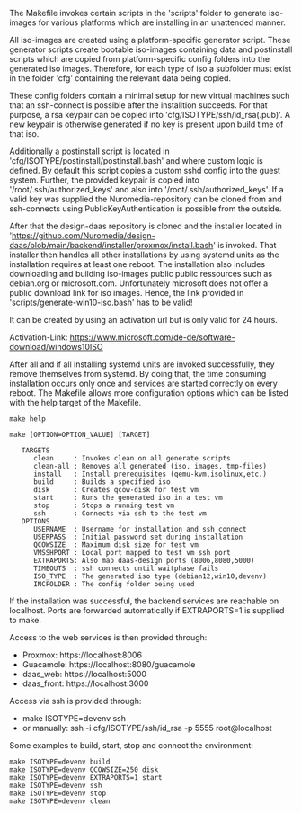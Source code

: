 The Makefile invokes certain scripts in the 'scripts' folder to generate
iso-images for various platforms which are installing in an unattended manner.

All iso-images are created using a platform-specific generator script.
These generator scripts create bootable iso-images
containing data and postinstall scripts which are copied
from platform-specific config folders into the generated iso images.
Therefore, for each type of iso a subfolder must exist in the folder 'cfg'
containing the relevant data being copied.

These config folders contain a minimal setup for new virtual machines
such that an ssh-connect is possible after the installtion succeeds.
For that purpose, a rsa keypair can be copied into
'cfg/ISOTYPE/ssh/id_rsa(.pub)'. A new keypair is otherwise generated
if no key is present upon build time of that iso.

Additionally a postinstall script is located in
'cfg/ISOTYPE/postinstall/postinstall.bash' and where custom logic is defined.
By default this script copies a custom sshd config into the guest system.
Further, the provided keypair is copied into '/root/.ssh/authorized_keys'
and also into '/root/.ssh/authorized_keys'.
If a valid key was supplied the Nuromedia-repository can be cloned from and
ssh-connects using PublicKeyAuthentication is possible from the outside.

After that the design-daas repository is cloned and the installer located in
'https://github.com/Nuromedia/design-daas/blob/main/backend/installer/proxmox/install.bash'
is invoked.
That installer then handles all other installations by using
systemd units as the installation requires at least one reboot.
The installation also includes downloading and building iso-images
public public ressources such as debian.org or microsoft.com.
Unfortunately microsoft does not offer a public download link for iso images.
Hence, the link provided in 'scripts/generate-win10-iso.bash' has to be valid!

It can be created by using an activation url but is only valid for 24 hours.

Activation-Link:
https://www.microsoft.com/de-de/software-download/windows10ISO

After all and if all installing systemd units are invoked successfully,
they remove themselves from systemd.
By doing that, the time consuming installation occurs only once and services
are started correctly on every reboot.
The Makefile allows more configuration options
which can be listed with the help target of the Makefile.

```
make help

make [OPTION=OPTION_VALUE] [TARGET]

   TARGETS
      clean     : Invokes clean on all generate scripts
      clean-all : Removes all generated (iso, images, tmp-files)
      install   : Install prerequisites (qemu-kvm,isolinux,etc.)
      build     : Builds a specified iso
      disk      : Creates qcow-disk for test vm
      start     : Runs the generated iso in a test vm
      stop      : Stops a running test vm
      ssh       : Connects via ssh to the test vm
   OPTIONS
      USERNAME  : Username for installation and ssh connect
      USERPASS  : Initial password set during installation
      QCOWSIZE  : Maximum disk size for test vm
      VMSSHPORT : Local port mapped to test vm ssh port
      EXTRAPORTS: Also map daas-design ports (8006,8080,5000)
      TIMEOUTS  : ssh connects until waitphase fails
      ISO_TYPE  : The generated iso type (debian12,win10,devenv)
      INCFOLDER : The config folder being used

```

If the installation was successful, the backend services are reachable
on localhost.
Ports are forwarded automatically if EXTRAPORTS=1 is supplied to make.

Access to the web services is then provided through:
- Proxmox: https://localhost:8006
- Guacamole: https://localhost:8080/guacamole
- daas_web: https://localhost:5000
- daas_front: https://localhost:3000

Access via ssh is provided through:
- make ISOTYPE=devenv ssh
- or manually: ssh -i cfg/ISOTYPE/ssh/id_rsa -p 5555 root@localhost

Some examples to build, start, stop and connect the environment:

```
make ISOTYPE=devenv build
make ISOTYPE=devenv QCOWSIZE=250 disk
make ISOTYPE=devenv EXTRAPORTS=1 start
make ISOTYPE=devenv ssh
make ISOTYPE=devenv stop
make ISOTYPE=devenv clean
```

